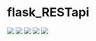 # flask_RESTapi

<img src="https://res.cloudinary.com/codercloud/image/upload/v1681237499/almabetter/getweather_xfotb9.png"/>
<img src="https://res.cloudinary.com/codercloud/image/upload/v1681237499/almabetter/postmessage_mpxlsy.png"/>
<img src="https://res.cloudinary.com/codercloud/image/upload/v1681237499/almabetter/nearby1_fqdoqv.png"/>
<img src="https://res.cloudinary.com/codercloud/image/upload/v1681237499/almabetter/nearby2_melnmu.png"/>
<img src="https://res.cloudinary.com/codercloud/image/upload/v1681237499/almabetter/database_mukbmy.png"/>
